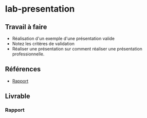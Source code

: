 # lab-presentation

## Travail à faire 

<!-- TODO : Rédiger le travail à faire -->
- Réalisation d'un exemple d'une présentation valide 
- Notez les critères de validation
- Réaliser une présentation sur comment réaliser une présentation professionnelle.

## Références

- [Rapport](https://labs-web.github.io/lab-presentation/)
## Livrable

### Rapport
